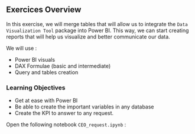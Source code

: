 ## Exercices Overview

In this exercise, we will merge tables that will allow us to integrate the `Data Visualization Tool` package into Power BI. 
This way, we can start creating reports that will help us visualize and better communicate our data.

We will use  : 
 - Power BI visuals
 - DAX Formulae (basic and intermediate)
 - Query and tables creation
  
### Learning Objectives

- Get at ease with Power BI
- Be able to create the important variables in any database
- Create the KPI to answer to any request.

Open the following notebook `CEO_request.ipynb` :